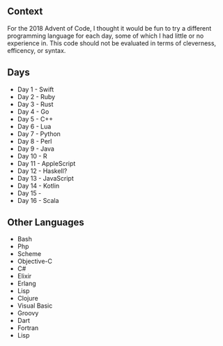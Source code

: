 ## Context
For the 2018 Advent of Code, I thought it would be fun to try a different programming language for each day, some of which I had little or no experience in.  This code should not be evaluated in terms of cleverness, efficency, or syntax.

## Days
* Day 1 - Swift
* Day 2 - Ruby
* Day 3 - Rust
* Day 4 - Go
* Day 5 - C++
* Day 6 - Lua
* Day 7 - Python
* Day 8 - Perl
* Day 9 - Java
* Day 10 - R
* Day 11 - AppleScript
* Day 12 - Haskell?
* Day 13 - JavaScript
* Day 14 - Kotlin
* Day 15 - 
* Day 16 - Scala

## Other Languages
* Bash
* Php
* Scheme
* Objective-C
* C#
* Elixir
* Erlang
* Lisp
* Clojure
* Visual Basic
* Groovy
* Dart
* Fortran
* Lisp